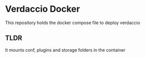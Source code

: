 # Verdaccio Docker
This repository holds the docker compose file to deploy verdaccio

## TLDR
It mounts conf, plugins and storage folders in the container